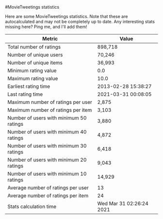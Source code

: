 #MovieTweetings statistics

Here are some MovieTweetings statistics. Note that these are autocalculated and may not be completely up to date. Any interesting stats missing here? Ping me, and I'll add them!

Metric | Value
--- | ---
Total number of ratings                 | 898,718
Number of unique users                  | 70,246
Number of unique items                  | 36,993
Minimum rating value                    | 0.0
Maximum rating value                    | 10.0
Earliest rating time                    | 2013-02-28 15:38:27
Last rating time                        | 2021-03-31 00:08:05
Maximum number of ratings per user      | 2,875
Maximum number of ratings per item      | 3,103
Number of users with minimum 50 ratings | 3,880
Number of users with minimum 40 ratings | 4,872
Number of users with minimum 30 ratings | 6,418
Number of users with minimum 20 ratings | 9,043
Number of users with minimum 10 ratings | 14,929
Average number of ratings per user      | 13
Average number of ratings per item      | 24
Stats calculation time                  | Wed Mar 31 02:26:24 2021

